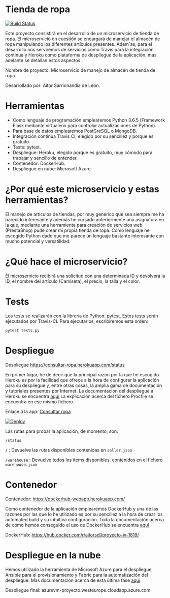 # Tienda de ropa

[![Build Status](https://travis-ci.org/aitorSDL/proyecto-iv-1819.svg?branch=master)](https://travis-ci.org/aitorSDL/proyecto-iv-1819)

Este proyecto consistirá en el desarrollo de un microservicio de tienda de ropa. El microservicio en cuestión se encargará de manejar el almacén de ropa manipulando los diferentes artículos presentes. Adem´as, para el desarrollo nos serviremos de servicios como Travis para la integración continua y Heroku como plataforma de despliegue de la aplicación, más adelante se detallan estos aspectos

Nombre de proyecto: Microservicio de manejo de almacén de tienda de ropa.

Desarrollado por: Aitor Sarrionandia de León.

# Herramientas

- Como lenguaje de programación emplearemos Python 3.6.5 (Framework Flask mediante virtualenv para controlar actualizaciones de Python).  
- Para base de datos emplearemos PostGreSQL o MongoDB.
- Integración continua Travis CI, elegido por su sencillez y porque es gratuito 
- Tests: pytest.
- Despliegue: Heroku, elegido porque es gratuito, muy cómodo para trabajar y sencillo de entender.
- Contenedor: DockerHub.
- Despliegue en nube: Microsoft Azure

# ¿Por qué este microservicio y estas herramientas?

El manejo de artículos de tiendas, por muy genérico que sea siempre me ha parecido interesante y además he cursado anteriormente una asignatura en la que, mediante una herramienta para creación de servicios web (PrestaShop) pude crear mi propia tienda de ropa. Como lenguaje he escogido Python dado que me parece un lenguaje bastante interesante con mucho potencial y versatilidad.

# ¿Qué hace el microservicio?

El microservicio recibirá una solicitud con una determinada ID y devolverá la ID, el nombre del artículo (Camiseta), el precio, la talla y el color.

# Tests

Los tests se realizarán con la librería de Python: pytest. Estos tests serán ejecutados por Travis-CI. Para ejecutarlos, escribiremos esta orden:

`pytest tests.py`

# Despliegue

Despliegue https://consultar-ropa.herokuapp.com/status 

En primer lugar, he de decir que la principal razón por la que he escogido Heroku es por la facilidad que ofrece a la hora de configurar la aplicación para su despliegue y, entre otras cosas, la amplia gama de documentación y tutoriales presentes por Internet. La documentación del despliegue a Heroku se encuentra [aqui](https://github.com/aitorSDL/proyecto-iv-1819/blob/master/doc/despliegueHeroku.md) La explicación acerca del fichero Procfile se encuentra en ese mismo fichero.

Enlace a la app: [Consultar ropa](https://consultar-ropa.herokuapp.com/)

[![Deploy](https://www.herokucdn.com/deploy/button.svg)](https://consultar-ropa.herokuapp.com/)

Las rutas para probar la aplicación, de momento, son:
  
  `/status`
  
   `/` : Devuelve las rutas disponibles contenidas en `seller.json`
   
   `/warehouse` : Devuelve todos los items disponibles, contenidos en el fichero `warehouse.json`

# Contenedor


Contenedor: https://dockerhub-webapp.herokuapp.com/

Como contenedor de la aplicación emplearemos DockerHub y una de las razones por las que lo he utilizado es por su sencillez a la hora de crear los automated build y su intuitiva configuración. Toda la documentación acerca de cómo hemos conseguido el uso de DockerHub se encuentra [aqui](https://github.com/aitorSDL/proyecto-iv-1819/blob/master/doc/contenedorDockerHub.md)

DockerHub: https://hub.docker.com/r/aitorsdl/proyecto-iv-1819/


# Despliegue en la nube

Hemos utilizado la herramienta de Microsoft Azure para el despliegue, Ansible para el provisionamiento y Fabric para la automatización del despliegue. Mas documentación acerca de esta última fase [aqui](https://github.com/aitorSDL/proyecto-iv-1819/blob/master/doc/despliegueFinal.md).

Despliegue final: azurevm-proyecto.westeurope.cloudapp.azure.com
